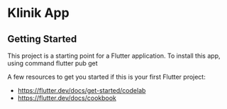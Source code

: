 # Klinik App

## Getting Started

This project is a starting point for a Flutter application.
To install this app, using command flutter pub get

A few resources to get you started if this is your first Flutter project:

- https://flutter.dev/docs/get-started/codelab
- https://flutter.dev/docs/cookbook


